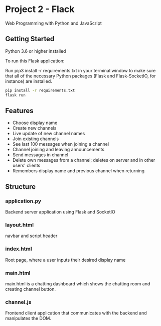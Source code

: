 # Project 2 - Flack

Web Programming with Python and JavaScript

## Getting Started

Python 3.6 or higher installed

To run this Flask application:

Run pip3 install -r requirements.txt in your terminal window to make sure that all of the necessary Python packages (Flask and Flask-SocketIO, for instance) are installed.

```bash
pip install -r requirements.txt
flask run
```

## Features

- Choose display name
- Create new channels
- Live update of new channel names
- Join existing channels
- See last 100 messages when joining a channel
- Channel joining and leaving announcements
- Send messages in channel
- Delete own messages from a channel; deletes on server and in other users' clients
- Remembers display name and previous channel when returning

## Structure

### application.py

Backend server application using Flask and SocketIO

### layout.html

navbar and script header

### index.html

Root page, where a user inputs their desired display name

### main.html

main.html is a chatting dashboard which shows the chatting room and creating channel button.

### channel.js

Frontend client application that communicates with the backend and manipulates the DOM.
